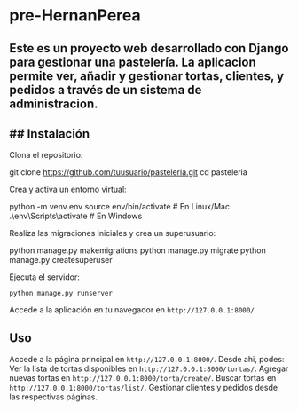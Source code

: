 # pre-HernanPerea

## Este es un proyecto web desarrollado con Django para gestionar una pastelería. La aplicacion permite ver, añadir y gestionar tortas, clientes, y pedidos a través de un sistema de administracion.

## ## Instalación

Clona el repositorio:

   git clone https://github.com/tuusuario/pasteleria.git
   cd pasteleria
  
Crea y activa un entorno virtual:

   python -m venv env
   source env/bin/activate  # En Linux/Mac
   .\env\Scripts\activate  # En Windows
  

Realiza las migraciones iniciales y crea un superusuario:

   python manage.py makemigrations
   python manage.py migrate
   python manage.py createsuperuser
 

Ejecuta el servidor:

    python manage.py runserver
  

Accede a la aplicación en tu navegador en `http://127.0.0.1:8000/`
 

## Uso

Accede a la página principal en `http://127.0.0.1:8000/`.
Desde ahi, podes:
  Ver la lista de tortas disponibles en `http://127.0.0.1:8000/tortas/`.
  Agregar nuevas tortas en `http://127.0.0.1:8000/torta/create/`.
  Buscar tortas en `http://127.0.0.1:8000/tortas/list/`.
  Gestionar clientes y pedidos desde las respectivas páginas.